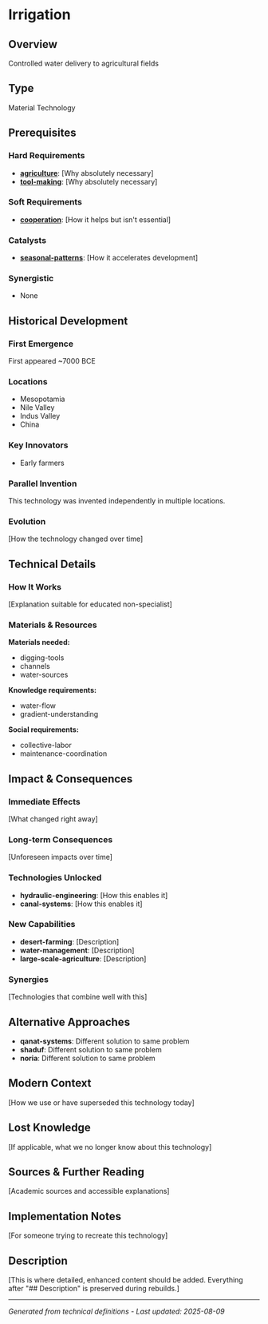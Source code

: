 # Irrigation

## Overview
Controlled water delivery to agricultural fields

## Type
Material Technology

## Prerequisites

### Hard Requirements
- **[agriculture](../agriculture/README.md)**: [Why absolutely necessary]
- **[tool-making](../tool-making/README.md)**: [Why absolutely necessary]

### Soft Requirements
- **[cooperation](../cooperation/README.md)**: [How it helps but isn't essential]

### Catalysts
- **[seasonal-patterns](../seasonal-patterns/README.md)**: [How it accelerates development]

### Synergistic
- None

## Historical Development

### First Emergence
First appeared ~7000 BCE

### Locations
- Mesopotamia
- Nile Valley
- Indus Valley
- China

### Key Innovators
- Early farmers

### Parallel Invention
This technology was invented independently in multiple locations.

### Evolution
[How the technology changed over time]

## Technical Details

### How It Works
[Explanation suitable for educated non-specialist]

### Materials & Resources
**Materials needed:**
- digging-tools
- channels
- water-sources


**Knowledge requirements:**
- water-flow
- gradient-understanding


**Social requirements:**
- collective-labor
- maintenance-coordination

## Impact & Consequences

### Immediate Effects
[What changed right away]

### Long-term Consequences
[Unforeseen impacts over time]

### Technologies Unlocked
- **hydraulic-engineering**: [How this enables it]
- **canal-systems**: [How this enables it]

### New Capabilities
- **desert-farming**: [Description]
- **water-management**: [Description]
- **large-scale-agriculture**: [Description]

### Synergies
[Technologies that combine well with this]

## Alternative Approaches
- **qanat-systems**: Different solution to same problem
- **shaduf**: Different solution to same problem
- **noria**: Different solution to same problem

## Modern Context
[How we use or have superseded this technology today]

## Lost Knowledge
[If applicable, what we no longer know about this technology]

## Sources & Further Reading
[Academic sources and accessible explanations]

## Implementation Notes
[For someone trying to recreate this technology]

## Description










[This is where detailed, enhanced content should be added. Everything after "## Description" is preserved during rebuilds.]

---
*Generated from technical definitions - Last updated: 2025-08-09*
